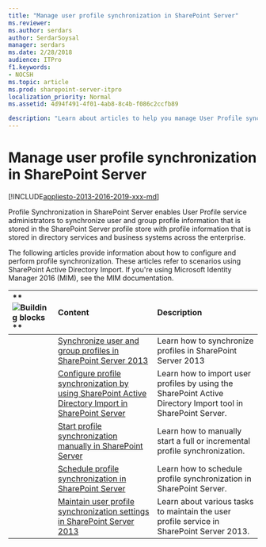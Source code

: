 ```yaml
---
title: "Manage user profile synchronization in SharePoint Server"
ms.reviewer: 
ms.author: serdars
author: SerdarSoysal
manager: serdars
ms.date: 2/28/2018
audience: ITPro
f1.keywords:
- NOCSH
ms.topic: article
ms.prod: sharepoint-server-itpro
localization_priority: Normal
ms.assetid: 4d94f491-4f01-4ab8-8c4b-f086c2ccfb89

description: "Learn about articles to help you manage User Profile synchronization in SharePoint Server."
---
```


# Manage user profile synchronization in SharePoint Server

[!INCLUDE[appliesto-2013-2016-2019-xxx-md](../includes/appliesto-2013-2016-2019-xxx-md.md)]
  
Profile Synchronization in SharePoint Server enables User Profile service administrators to synchronize user and group profile information that is stored in the SharePoint Server profile store with profile information that is stored in directory services and business systems across the enterprise.
  
The following articles provide information about how to configure and perform profile synchronization. These articles refer to scenarios using SharePoint Active Directory Import. If you're using Microsoft Identity Manager 2016 (MIM), see the MIM documentation.
  
|**        ![Building blocks](../media/mod_icon_buildingblock_M.png)                 **|**Content**|**Description**|
|:-----|:-----|:-----|
||[Synchronize user and group profiles in SharePoint Server 2013](configure-profile-synchronization.md) <br/> |Learn how to synchronize profiles in SharePoint Server 2013  <br/> |
||[Configure profile synchronization by using SharePoint Active Directory Import in SharePoint Server](configure-profile-synchronization-by-using-sharepoint-active-directory-import.md) <br/> |Learn how to import user profiles by using the SharePoint Active Directory Import tool in SharePoint Server.  <br/> |
||[Start profile synchronization manually in SharePoint Server](start-profile-synchronization-manually.md) <br/> |Learn how to manually start a full or incremental profile synchronization.  <br/> |
||[Schedule profile synchronization in SharePoint Server](schedule-profile-synchronization.md) <br/> |Learn how to schedule profile synchronization in SharePoint Server.  <br/> |
||[Maintain user profile synchronization settings in SharePoint Server 2013](maintain-profile-synchronization.md) <br/> |Learn about various tasks to maintain the user profile service in SharePoint Server 2013.  <br/> |
   

